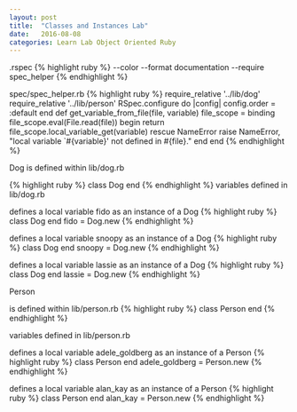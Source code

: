 ```yaml
---
layout: post
title:  "Classes and Instances Lab"
date:   2016-08-08
categories: Learn Lab Object Oriented Ruby
---
```



.rspec
{% highlight ruby %}
--color
--format documentation
--require spec_helper
{% endhighlight %}

spec/spec_helper.rb
{% highlight ruby %}
require_relative '../lib/dog'
require_relative '../lib/person'
RSpec.configure do |config|
  config.order = :default
end
def get_variable_from_file(file, variable)
  file_scope = binding
  file_scope.eval(File.read(file))
  begin
    return file_scope.local_variable_get(variable)
  rescue NameError
    raise NameError, "local variable `#{variable}' not defined in #{file}."
  end
end
{% endhighlight %}

Dog
is defined within lib/dog.rb

{% highlight ruby %}
class Dog
end
{% endhighlight %}
variables defined in lib/dog.rb

defines a local variable fido as an instance of a Dog
{% highlight ruby %}
class Dog
end
fido = Dog.new
{% endhighlight %}

defines a local variable snoopy as an instance of a Dog
{% highlight ruby %}
class Dog
end
snoopy = Dog.new
{% endhighlight %}

defines a local variable lassie as an instance of a Dog
{% highlight ruby %}
class Dog
end
lassie = Dog.new
{% endhighlight %}

Person

is defined within lib/person.rb
{% highlight ruby %}
class Person
end
{% endhighlight %}

variables defined in lib/person.rb

defines a local variable adele_goldberg as an instance of a Person
{% highlight ruby %}
class Person
end
adele_goldberg = Person.new
{% endhighlight %}

defines a local variable alan_kay as an instance of a Person
{% highlight ruby %}
class Person
end
alan_kay = Person.new
{% endhighlight %}
